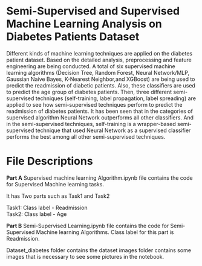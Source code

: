 # Semi-Supervised and Supervised Machine Learning Analysis on Diabetes Patients Dataset

Different kinds of machine learning techniques are applied on the diabetes patient dataset. Based on the detailed analysis, preprocessing and feature engineering are being conducted. A total of six supervised machine learning algorithms (Decision Tree, Random Forest, Neural Network/MLP, Gaussian Naive Bayes, K-Nearest Neighbor,and XGBoost) are being used to predict the readmission of diabetic patients. Also, these classifiers are used to predict the age group of diabetes patients. Then, three different semi-supervised techniques (self-training, label propagation, label spreading) are applied to see how semi-supervised techniques perform to predict the readmission of diabetes patients. It has been seen that in the categories of supervised algorithm Neural Network outperforms all other classifiers. And in the semi-supervised techniques, self-training is a wrapper-based semi-supervised technique that used Neural Network as a supervised classifier performs the best among all other semi-supervised techniques.


# File Descriptions
  
**Part A** Supervised machine learning Algorithm.ipynb file contains the code for Supervised Machine learning tasks. 

It has Two parts such as Task1 and Task2

Task1: Class label -  Readmission\
Task2: Class label -  Age

**Part B** Semi-Supervised Learning.ipynb file contains the code for Semi-Supervised Machine learning Algorithms.
Class label for this part is Readmission.

Dataset_diabetes folder contains the dataset
images folder contains some images that is necessary to see some pictures in the notebook.
